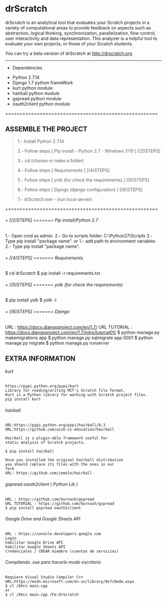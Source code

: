 drScratch
=========

drScratch is an analytical tool that evaluates your Scratch projects in a variety of computational areas to provide feedback on aspects such as abstraction, logical thinking, synchronization, parallelization, flow control, user interactivity and data representation. This analyzer is a helpful tool to evaluate your own projects, or those of your Scratch students.

You can try a beta version of drScratch at http://drscratch.org

------------------------------------

+ Dependencies
 - Python 2.7.14
 - Django 1.7 python frameWork
 - kurt python module
 - hairball python module
 - gspread python module
 - oauth2client python module


+====================================================
## ASSEMBLE THE PROJECT

>  1.- Install Python 2.7.14
>
>  2.- Follow steps [ Pip install - Python 2.7 - Windows 7/10 ] [(2)STEPS] 
>  
>  3.- cd (choose or make a folder)
>
>  4.- Follow steps [ Requirements ] [(4)STEPS] 
>
>  5.- Follow steps [ yolk (for check the requirements) ] [(5)STEPS] 
>
>  6.- Follow steps [ Django (django configuration) ] [(6)STEPS] 
>
>  7.- drScratch.exe - (run local server) 

+====================================================

###### + [(2)STEPS] ======= Pip install/Python 2.7
1.- Open cmd as admin.
2.- Go to scripts folder: C:\Python27\Scripts
3.- Type pip install "package name".
or
1.- add path to environment variables
2.- Type pip install "package name".

###### + [(4)STEPS] ======= Requirements
$ cd drScratch
$ pip install -r requirements.txt

###### + [(5)STEPS] ======= yolk (for check the requirements)
$ pip install yolk
$ yolk -l

###### + [(6)STEPS] ======= Django
URL : https://docs.djangoproject.com/en/1.7/
URL TUTORIAL : https://docs.djangoproject.com/en/1.7/intro/tutorial01/
$ python manage.py makemigrations app
$ python manage.py sqlmigrate app 0001
$ python manage.py migrate
$ python manage.py runserver


## EXTRA INFORMATION 

###### kurt
```
https://pypi.python.org/pypi/kurt
Library for reading/writing MIT's Scratch file format.
Kurt is a Python library for working with Scratch project files.
pip install kurt
```

###### hairball
```
URL:https://pypi.python.org/pypi/hairball/0.3
URL:https://github.com/ucsb-cs-education/hairball

Hairball is a plugin-able framework useful for 
static analysis of Scratch projects.

$ pip install hairball

Once you installed the original hairball distribution
you should replace its files with the ones in our
fork
URL: https://github.com/jemole/hairball
```

###### gspread oauth2client ( Python Lib )
```
URL : https://github.com/burnash/gspread
URL TUTORIAL : https://github.com/burnash/gspread
$ pip install gspread oauth2client 
```

###### Google Drive and Google Sheets API
```
URL : https://console.developers.google.com
Login
habilitar Google Drive API
habilitar Google Sheets API
Credenciales / CREAR miembro (cuentas de servicios)
```

###### Compilando .exe para hacerlo modo escritorio
```
Requiere Visual Studio Compiler C++ 
URL:https://msdn.microsoft.com/en-us/library/9s7c9wdw.aspx
$ cl /EHcs main.cpp 
or
$ cl /EHcs main.cpp /Fe:drScratch
```